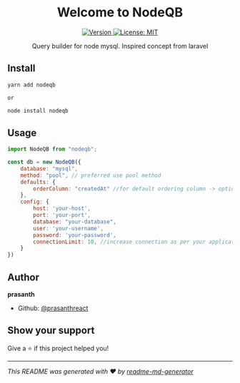 <h1 align="center">Welcome to NodeQB</h1>
<p align="center">
  <a href="https://www.npmjs.com/package/nodeqb" target="_blank">
    <img alt="Version" src="https://img.shields.io/npm/v/nodeqb.svg">
  </a>
  <a href="#" target="_blank">
    <img alt="License: MIT" src="https://img.shields.io/badge/License-MIT-yellow.svg" />
  </a>
</p>
<p align="center">
 Query builder for node mysql. Inspired concept from laravel
</p>

## Install

```sh
yarn add nodeqb

or

node install nodeqb
```


## Usage

```javascript
import NodeQB from "nodeqb";

const db = new NodeQB({
    database: "mysql",
    method: "pool", // preferred use pool method
    defaults: {
        orderColumn: "createdAt" //for default ordering column -> optional
    },
    config: {
        host: 'your-host',
        port: 'your-port',
        database: "your-database",
        user: 'your-username',
        password: 'your-password',
        connectionLimit: 10, //increase connection as per your application
    }
})

```


## Author

**prasanth**

* Github: [@prasanthreact](https://github.com/prasanthreact)

## Show your support

Give a ⭐️ if this project helped you!

***
_This README was generated with ❤️ by [readme-md-generator](https://github.com/kefranabg/readme-md-generator)_
